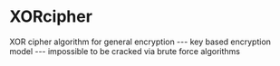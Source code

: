 # XORcipher
XOR cipher algorithm for general encryption --- key based encryption model --- impossible to be cracked via brute force algorithms
